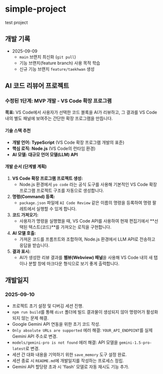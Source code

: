 # simple-project
test project

## 개발 기록
- 2025-09-09
  - `main` 브랜치 최신화 (`git pull`)
  - 기능 브랜치(feature branch) 사용 목적 학습
  - 신규 기능 브랜치 `feature/taekhwan` 생성

## AI 코드 리뷰어 프로젝트

### 수정된 1단계: MVP 개발 - VS Code 확장 프로그램

**목표:** VS Code에서 사용자가 선택한 코드 블록을 AI가 리뷰하고, 그 결과를 VS Code 내의 별도 패널에 보여주는 간단한 확장 프로그램을 만듭니다.

#### 기술 스택 추천
*   **개발 언어:** **TypeScript** (VS Code 확장 프로그램 개발의 표준)
*   **핵심 로직:** **Node.js** (VS Code의 런타임 환경)
*   **AI 모델:** **대규모 언어 모델(LLM) API**

#### 개발 순서 (단계별 계획)
1.  **VS Code 확장 프로그램 프로젝트 생성:**
    *   Node.js 환경에서 `yo code` 라는 공식 도구를 사용해 기본적인 VS Code 확장 프로그램 프로젝트 구조를 자동으로 생성합니다.
2.  **명령(Command) 등록:**
    *   `package.json` 파일에 `AI Code Review` 같은 이름의 명령을 등록하여 명령 팔레트에서 실행할 수 있게 합니다.
3.  **코드 가져오기:**
    *   사용자가 명령을 실행했을 때, VS Code API를 사용하여 현재 편집기에서 **선택된 텍스트(코드)**를 가져오는 로직을 구현합니다.
4.  **AI 모델 호출:**
    *   가져온 코드를 프롬프트와 조합하여, Node.js 환경에서 LLM API로 전송하고 응답을 받습니다.
5.  **결과 표시:**
    *   AI가 생성한 리뷰 결과를 **웹뷰(Webview) 패널**을 사용해 VS Code 내의 새 탭이나 분할 창에 마크다운 형식으로 보기 좋게 출력합니다.


## 개발일지

### 2025-09-10

*   프로젝트 초기 설정 및 디버깅 세션 진행.
*   `npm run build`를 통해 `dist` 폴더에 빌드 결과물이 생성되지 않아 명령어가 활성화되지 않는 문제 해결.
*   Google Gemini API 연동을 위한 초기 코드 작성.
*   `Only absolute URLs are supported` 에러 해결: `YOUR_API_ENDPOINT`를 실제 Gemini API 주소로 변경.
*   `models/gemini-pro is not found` 에러 해결: API 모델을 `gemini-1.5-pro-latest`로 변경.
*   세션 간 대화 내용을 기억하기 위한 `save_memory` 도구 설정 완료.
*   세션 종료 시 `README.md`에 개발일지를 작성하는 프로세스 정립.
*   Gemini API 할당량 초과 시 'flash' 모델로 자동 재시도 기능 추가.